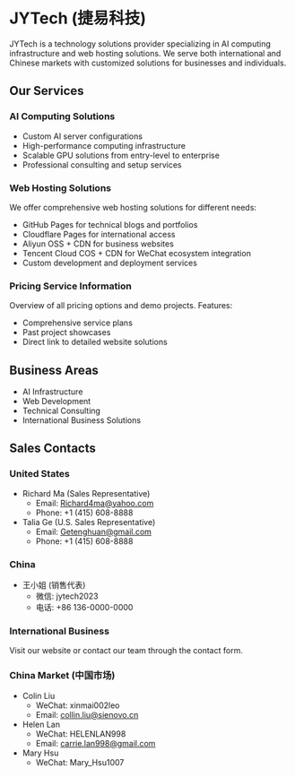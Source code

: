 # JYTech (捷易科技)

JYTech is a technology solutions provider specializing in AI computing infrastructure and web hosting solutions. We serve both international and Chinese markets with customized solutions for businesses and individuals.

## Our Services

### AI Computing Solutions

- Custom AI server configurations
- High-performance computing infrastructure
- Scalable GPU solutions from entry-level to enterprise
- Professional consulting and setup services

### Web Hosting Solutions

We offer comprehensive web hosting solutions for different needs:

- GitHub Pages for technical blogs and portfolios
- Cloudflare Pages for international access
- Aliyun OSS + CDN for business websites
- Tencent Cloud COS + CDN for WeChat ecosystem integration
- Custom development and deployment services

### Pricing Service Information

Overview of all pricing options and demo projects. Features:

- Comprehensive service plans
- Past project showcases
- Direct link to detailed website solutions

## Business Areas

- AI Infrastructure
- Web Development
- Technical Consulting
- International Business Solutions

## Sales Contacts

### United States

- Richard Ma (Sales Representative)
  - Email: [Richard4ma@yahoo.com](mailto:Richard4ma@yahoo.com)
  - Phone: +1 (415) 608-8888
- Talia Ge (U.S. Sales Representative)
  - Email: [Getenghuan@gmail.com](mailto:Getenghuan@gmail.com)
  - Phone: +1 (415) 608-8888

### China

- 王小姐 (销售代表)
  - 微信: jytech2023
  - 电话: +86 136-0000-0000

### International Business

Visit our website or contact our team through the contact form.

### China Market (中国市场)

- Colin Liu
  - WeChat: xinmai002leo
  - Email: [collin.liu@sienovo.cn](mailto:collin.liu@sienovo.cn)
- Helen Lan
  - WeChat: HELENLAN998
  - Email: [carrie.lan998@gmail.com](mailto:carrie.lan998@gmail.com)
- Mary Hsu
  - WeChat: Mary_Hsu1007
